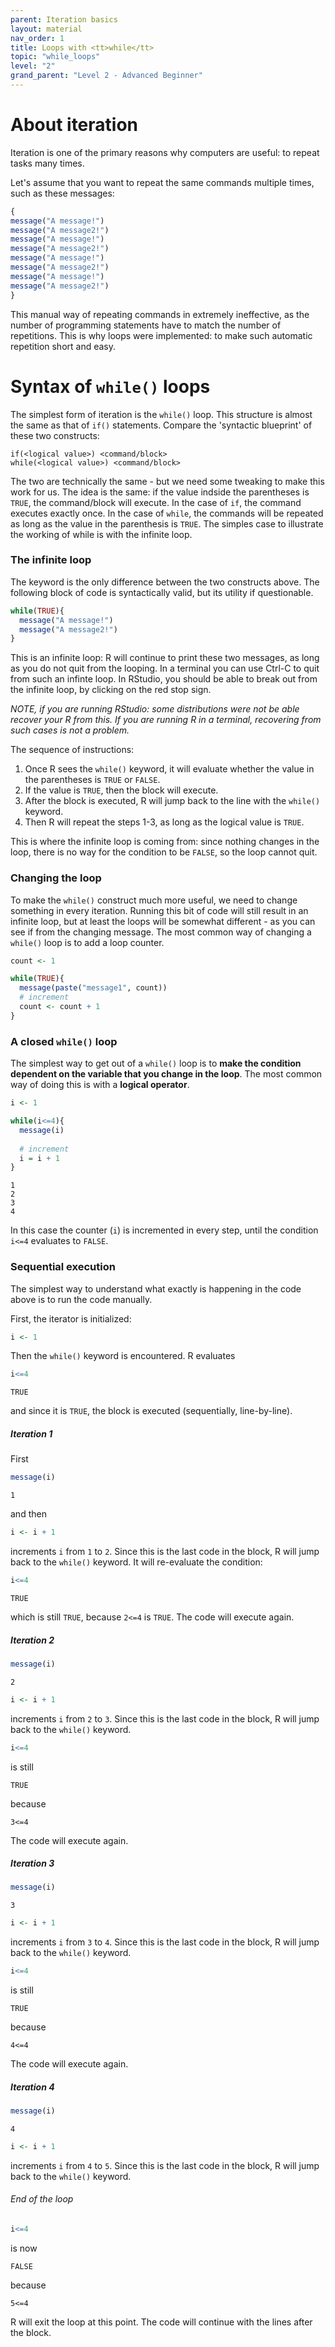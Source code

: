 ```yaml
---
parent: Iteration basics
layout: material 
nav_order: 1
title: Loops with <tt>while</tt> 
topic: "while_loops"
level: "2"
grand_parent: "Level 2 - Advanced Beginner"
---
```


# About iteration

Iteration is one of the primary reasons why computers are useful: to repeat tasks many times. 

Let's assume that you want to repeat the same commands multiple times, such as these messages:

```R
{
message("A message!")
message("A message2!")
message("A message!")
message("A message2!")
message("A message!")
message("A message2!")
message("A message!")
message("A message2!")
}
```

This manual way of repeating commands in extremely ineffective, as the number of programming statements have to match the number of repetitions. This is why loops were implemented: to make such automatic repetition short and easy.

# Syntax of `while()` loops

The simplest form of iteration is the `while()` loop. This structure is almost the same as that of `if()` statements. Compare the 'syntactic blueprint' of these two constructs:

```
if(<logical value>) <command/block>
while(<logical value>) <command/block>
```

The two are technically the same - but we need some tweaking to make this work for us. The idea is the same: if the value indside the parentheses is `TRUE`, the command/block will execute. In the case of `if`, the command executes exactly once. In the case of `while`, the commands will be repeated as long as the value in the parenthesis is `TRUE`. The simples case to illustrate the working of while is with the infinite loop.

### The infinite loop

The keyword is the only difference between the two constructs above. The following block of code is syntactically valid, but its utility if questionable. 



```R
while(TRUE){
  message("A message!")
  message("A message2!")
}
```

This is an infinite loop: R will continue to print these two messages, as long as you do not quit from the looping. In a terminal you can use Ctrl-C to quit from such an infinte loop. In RStudio, you should be able to break out from the infinite loop, by clicking on the red stop sign. 

*NOTE, if you are running RStudio: some distributions were not be able recover your R from this. If you are running R in a terminal, recovering from such cases is not a problem.*

The sequence of instructions:
1. Once R sees the `while()` keyword, it will evaluate whether the value in the parentheses is `TRUE` or `FALSE`. 
2. If the value is `TRUE`, then the block will execute.
3. After the block is executed, R will jump back to the line with the `while()` keyword.
4. Then R will repeat the steps 1-3, as long as the logical value is `TRUE`.

This is where the infinite loop is coming from: since nothing changes in the loop, there is no way for the condition to be `FALSE`, so the loop cannot quit.

### Changing the loop 

To make the `while()` construct much more useful, we need to change something in every iteration. Running this bit of code will still result in an infinite loop, but at least the loops will be somewhat different - as you can see if from the changing message. The most common way of changing a `while()` loop is to add a loop counter.

```R
count <- 1

while(TRUE){
  message(paste("message1", count))
  # increment
  count <- count + 1
}
```


### A closed `while()` loop

The simplest way to get out of a `while()` loop is to **make the condition dependent on the variable that you change in the loop**. The most common way of doing this is with a **logical operator**. 

```R
i <- 1

while(i<=4){
  message(i)
  
  # increment
  i = i + 1
}
```

```
1
2
3
4
```

In this case the counter (`i`) is incremented in every step, until the condition `i<=4` evaluates to `FALSE`. 

### Sequential execution

The simplest way to understand what exactly is happening in the code above is to run the code manually. 

First, the iterator is initialized:

```R
i <- 1
```

Then the `while()` keyword is encountered. R evaluates

```R
i<=4
```
```
TRUE
```

and since it is `TRUE`, the block is executed (sequentially, line-by-line). 

##### Iteration 1

First 

```R
message(i)
```
```
1
```

and then 

```R
i <- i + 1
```

increments `i` from `1` to `2`. Since this is the last code in the block, R will jump back to the `while()` keyword. It will re-evaluate the condition:

```R
i<=4
```

```
TRUE
```
which is still `TRUE`, because `2<=4` is `TRUE`. The code will execute again.

##### Iteration 2

```R
message(i)
```
```
2
```

```R
i <- i + 1
```
increments `i` from `2` to `3`. Since this is the last code in the block, R will jump back to the `while()` keyword.

```R
i<=4
```
is still 
```
TRUE
```
because
```
3<=4
```
The code will execute again.

##### Iteration 3

```R
message(i)
```
```
3
```

```R
i <- i + 1
```
increments `i` from `3` to `4`. Since this is the last code in the block, R will jump back to the `while()` keyword.

```R
i<=4
```
is still 
```
TRUE
```
because
```
4<=4
```
The code will execute again.


##### Iteration 4

```R
message(i)
```
```
4
```

```R
i <- i + 1
```
increments `i` from `4` to `5`. Since this is the last code in the block, R will jump back to the `while()` keyword.


###### End of the loop

```R
i<=4
```
is now  
```
FALSE
```
because
```
5<=4
```

R will exit the loop at this point. The code will continue with the lines after the block.
